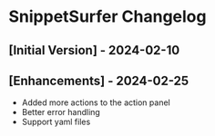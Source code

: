 # SnippetSurfer Changelog

## [Initial Version] - 2024-02-10

## [Enhancements] - 2024-02-25
- Added more actions to the action panel
- Better error handling
- Support yaml files
